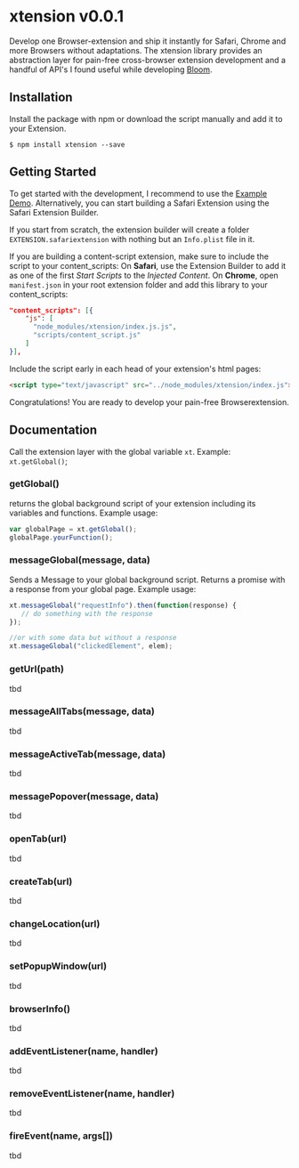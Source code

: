 # xtension v0.0.1
Develop one Browser-extension and ship it instantly for Safari, Chrome and more Browsers without adaptations. The xtension library provides an abstraction layer for pain-free cross-browser extension development and a handful of API's I found useful while developing [Bloom](http://getbloom.de).

## Installation
Install the package with npm or download the script manually and add it to your Extension.
```
$ npm install xtension --save
```

## Getting Started

To get started with the development, I recommend to use the [Example Demo](http://github.com/oemisch/xtension/tree/master/example). Alternatively, you can start building a Safari Extension using the Safari Extension Builder.

If you start from scratch, the extension builder will create a folder `EXTENSION.safariextension` with nothing but an `Info.plist` file in it.

If you are building a content-script extension, make sure to include the script to your content_scripts:
On **Safari**, use the Extension Builder to add it as one of the first *Start Scripts* to the *Injected Content*.
On **Chrome**, open `manifest.json` in your root extension folder and add this library to your content_scripts:
```json
"content_scripts": [{
    "js": [
      "node_modules/xtension/index.js.js",
      "scripts/content_script.js"
    ]
}],
```

Include the script early in each head of your extension's html pages:
```html
<script type="text/javascript" src="../node_modules/xtension/index.js"></script>
```

Congratulations! You are ready to develop your pain-free Browserextension.

## Documentation
Call the extension layer with the global variable `xt`.
Example: `xt.getGlobal()`;

### getGlobal()
returns the global background script of your extension including its variables and functions.
Example usage:
```javascript
var globalPage = xt.getGlobal();
globalPage.yourFunction();
```

### messageGlobal(message, data)
Sends a Message to your global background script. Returns a promise with a response from your global page.
Example usage:
```javascript
xt.messageGlobal("requestInfo").then(function(response) {
   // do something with the response
});

//or with some data but without a response
xt.messageGlobal("clickedElement", elem);
```

### getUrl(path)
tbd
### messageAllTabs(message, data)
tbd
### messageActiveTab(message, data)
tbd
### messagePopover(message, data)
tbd
### openTab(url)
tbd
### createTab(url)
tbd
### changeLocation(url)
tbd
### setPopupWindow(url)
tbd
### browserInfo()
tbd
### addEventListener(name, handler)
tbd
### removeEventListener(name, handler)
tbd
### fireEvent(name, args[])
tbd
